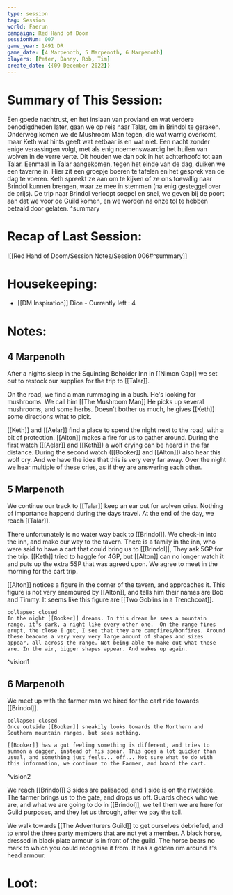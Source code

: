 ```yaml
---
type: session
tag: Session
world: Faerun
campaign: Red Hand of Doom
sessionNum: 007
game_year: 1491 DR
game_date: [4 Marpenoth, 5 Marpenoth, 6 Marpenoth]
players: [Peter, Danny, Rob, Tim]
create_date: {{09 December 2022}}
---
```


# Summary of This Session:
Een goede nachtrust, en het inslaan van proviand en wat verdere benodigdheden later, gaan we op reis naar Talar, om in Brindol te geraken.
Onderweg komen we de Mushroom Man tegen, die wat warrig overkomt, maar Keth wat hints geeft wat eetbaar is en wat niet.
Een nacht zonder enige verassingen volgt, met als enig noemenswaardig het huilen van wolven in de verre verte. Dit houden we dan ook in het achterhoofd tot aan Talar.
Eenmaal in Talar aangekomen, tegen het einde van de dag, duiken we een taverne in. Hier zit een groepje boeren te tafelen en het gesprek van de dag te voeren. Keth spreekt ze aan om te kijken of ze ons toevallig naar Brindol kunnen brengen, waar ze mee in stemmen (na enig gesteggel over de prijs).
De trip naar Brindol verloopt soepel en snel, we geven bij de poort aan dat we voor de Guild komen, en we worden na onze tol te hebben betaald door gelaten.
^summary

# Recap of Last Session:
![[Red Hand of Doom/Session Notes/Session 006#^summary]]

# Housekeeping:
- [[DM Inspiration]] Dice - Currently left : 4
# Notes:
## 4 Marpenoth
After a nights sleep in the Squinting Beholder Inn in [[Nimon Gap]] we set out to restock our supplies for the trip to [[Talar]].

On the road, we find a man rummaging in a bush. He's looking for mushrooms. We call him [[The Mushroom Man]] He picks up several mushrooms, and some herbs. Doesn't bother us much, he gives [[Keth]] some directions what to pick.

[[Keth]] and [[Aelar]] find a place to spend the night next to the road, with a bit of protection. [[Alton]] makes a fire for us to gather around. 
During the first watch ([[Aelar]] and [[Keth]]) a wolf crying can be heard in the far distance.
During the second watch ([[Booker]] and [[Alton]]) also hear this wolf cry. And we have the idea that this is very very far away. Over the night we hear multiple of these cries, as if they are answering each other.

## 5 Marpenoth
We continue our track to [[Talar]] keep an ear out for wolven cries. 
Nothing of importance happend during the days travel.
At the end of the day, we reach [[Talar]].

There unfortunately is no water way back to [[Brindol]].
We check-in into the inn, and make our way to the tavern.
There is a family in the inn, who were said to have a cart that could bring us to [[Brindol]], They ask 5GP for the trip. [[Keth]] tried to haggle for 4GP, but [[Alton]] can no longer watch it and puts up the extra 5SP that was agreed upon. We agree to meet in the morning for the cart trip.

[[Alton]] notices a figure in the corner of the tavern, and approaches it. This figure is not very enamoured by [[Alton]], and tells him their names are Bob and Timmy. It seems like this figure are [[Two Goblins in a Trenchcoat]].

```ad-booker
collapse: closed
In the night [[Booker]] dreams. In this dream he sees a mountain range, it's dark, a night like every other one.  On the range fires erupt, the close I get, I see that they are campfires/bonfires. Around these beacons a very very very large amount of shapes and sizes appear, all across the range. Not being able to make out what these are. In the air, bigger shapes appear. And wakes up again.
```
^vision1

## 6 Marpenoth
We meet up with the farmer man we hired for the cart ride towards [[Brindol]].

```ad-booker
collapse: closed
Once outside [[Booker]] sneakily looks towards the Northern and Southern mountain ranges, but sees nothing.

[[Booker]] has a gut feeling something is different, and tries to summon a dagger, instead of his spear. This goes a lot quicker than usual, and something just feels... off... Not sure what to do with this information, we continue to the Farmer, and board the cart.
```
^vision2

We reach [[Brindol]] 3 sides are palisaded, and 1 side is on the riverside. The farmer brings us to the gate, and drops us off. Guards check who we are, and what we are going to do in [[Brindol]], we tell them we are here for Guild purposes, and they let us through, after we pay the toll.

We walk towards [[The Adventurers Guild]] to get ourselves debriefed, and to enrol the three party members that are not yet a member.
A black horse, dressed in black plate armour is in front of the guild. The horse bears no mark to which you could recognise it from. It has a golden rim around it's head armour. 

# Loot:
